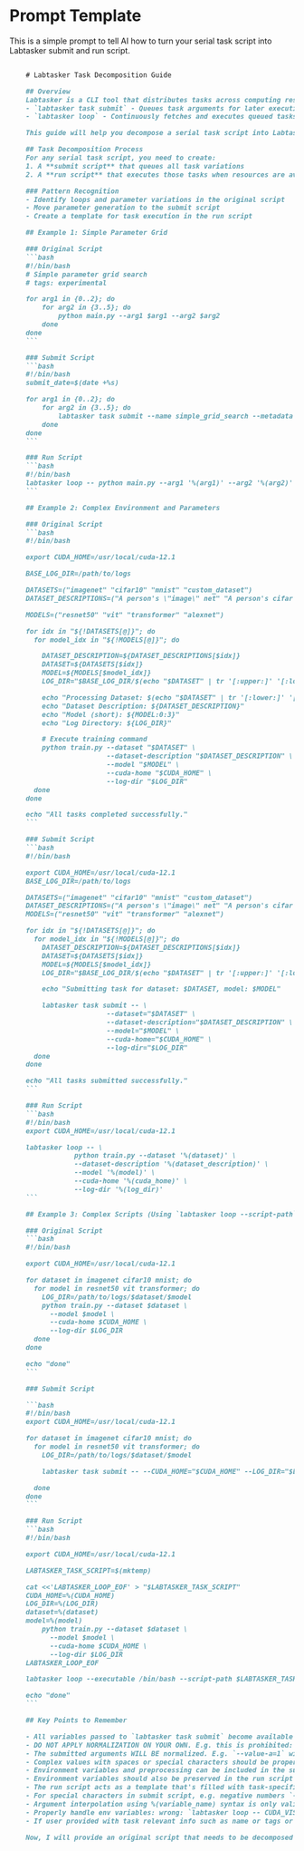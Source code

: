 # Prompt Template

This is a simple prompt to tell AI how to turn your serial task script into Labtasker submit and run script.

```markdown

    # Labtasker Task Decomposition Guide

    ## Overview
    Labtasker is a CLI tool that distributes tasks across computing resources. It uses two primary commands:
    - `labtasker task submit` - Queues task arguments for later execution
    - `labtasker loop` - Continuously fetches and executes queued tasks

    This guide will help you decompose a serial task script into Labtasker submit and run scripts.

    ## Task Decomposition Process
    For any serial task script, you need to create:
    1. A **submit script** that queues all task variations
    2. A **run script** that executes those tasks when resources are available

    ### Pattern Recognition
    - Identify loops and parameter variations in the original script
    - Move parameter generation to the submit script
    - Create a template for task execution in the run script

    ## Example 1: Simple Parameter Grid

    ### Original Script
    ```bash
    #!/bin/bash
    # Simple parameter grid search
    # tags: experimental

    for arg1 in {0..2}; do
        for arg2 in {3..5}; do
            python main.py --arg1 $arg1 --arg2 $arg2
        done
    done
    ```

    ### Submit Script
    ```bash
    #!/bin/bash
    submit_date=$(date +%s)

    for arg1 in {0..2}; do
        for arg2 in {3..5}; do
            labtasker task submit --name simple_grid_search --metadata "{'tags': ['experimental', '$submit_date']}" -- --arg1=$arg1 --arg2=$arg2
        done
    done
    ```

    ### Run Script
    ```bash
    #!/bin/bash
    labtasker loop -- python main.py --arg1 '%(arg1)' --arg2 '%(arg2)'
    ```

    ## Example 2: Complex Environment and Parameters

    ### Original Script
    ```bash
    #!/bin/bash

    export CUDA_HOME=/usr/local/cuda-12.1

    BASE_LOG_DIR=/path/to/logs

    DATASETS=("imagenet" "cifar10" "mnist" "custom_dataset")
    DATASET_DESCRIPTIONS=("A person's \"image\" net" "A person's cifar 10" "A person's mnist" "A person's custom dataset")

    MODELS=("resnet50" "vit" "transformer" "alexnet")

    for idx in "${!DATASETS[@]}"; do
      for model_idx in "${!MODELS[@]}"; do

        DATASET_DESCRIPTION=${DATASET_DESCRIPTIONS[$idx]}
        DATASET=${DATASETS[$idx]}
        MODEL=${MODELS[$model_idx]}
        LOG_DIR="$BASE_LOG_DIR/$(echo "$DATASET" | tr '[:upper:]' '[:lower:]')/$MODEL"

        echo "Processing Dataset: $(echo "$DATASET" | tr '[:lower:]' '[:upper:]')"
        echo "Dataset Description: ${DATASET_DESCRIPTION}"
        echo "Model (short): ${MODEL:0:3}"
        echo "Log Directory: ${LOG_DIR}"

        # Execute training command
        python train.py --dataset "$DATASET" \
                        --dataset-description "$DATASET_DESCRIPTION" \
                        --model "$MODEL" \
                        --cuda-home "$CUDA_HOME" \
                        --log-dir "$LOG_DIR"
      done
    done

    echo "All tasks completed successfully."
    ```

    ### Submit Script
    ```bash
    #!/bin/bash

    export CUDA_HOME=/usr/local/cuda-12.1
    BASE_LOG_DIR=/path/to/logs

    DATASETS=("imagenet" "cifar10" "mnist" "custom_dataset")
    DATASET_DESCRIPTIONS=("A person's \"image\" net" "A person's cifar 10" "A person's mnist" "A person's custom dataset")
    MODELS=("resnet50" "vit" "transformer" "alexnet")

    for idx in "${!DATASETS[@]}"; do
      for model_idx in "${!MODELS[@]}"; do
        DATASET_DESCRIPTION=${DATASET_DESCRIPTIONS[$idx]}
        DATASET=${DATASETS[$idx]}
        MODEL=${MODELS[$model_idx]}
        LOG_DIR="$BASE_LOG_DIR/$(echo "$DATASET" | tr '[:upper:]' '[:lower:]')/$MODEL"

        echo "Submitting task for dataset: $DATASET, model: $MODEL"

        labtasker task submit -- \
                        --dataset="$DATASET" \
                        --dataset-description="$DATASET_DESCRIPTION" \
                        --model="$MODEL" \
                        --cuda-home="$CUDA_HOME" \
                        --log-dir="$LOG_DIR"
      done
    done

    echo "All tasks submitted successfully."
    ```

    ### Run Script
    ```bash
    #!/bin/bash
    export CUDA_HOME=/usr/local/cuda-12.1

    labtasker loop -- \
                python train.py --dataset '%(dataset)' \
                --dataset-description '%(dataset_description)' \
                --model '%(model)' \
                --cuda-home '%(cuda_home)' \
                --log-dir '%(log_dir)'
    ```

    ## Example 3: Complex Scripts (Using `labtasker loop --script-path` option)

    ### Original Script
    ```bash
    #!/bin/bash

    export CUDA_HOME=/usr/local/cuda-12.1

    for dataset in imagenet cifar10 mnist; do
      for model in resnet50 vit transformer; do
        LOG_DIR=/path/to/logs/$dataset/$model
        python train.py --dataset $dataset \
          --model $model \
          --cuda-home $CUDA_HOME \
          --log-dir $LOG_DIR
      done
    done

    echo "done"
    ```

    ### Submit Script

    ```bash
    #!/bin/bash
    export CUDA_HOME=/usr/local/cuda-12.1

    for dataset in imagenet cifar10 mnist; do
      for model in resnet50 vit transformer; do
        LOG_DIR=/path/to/logs/$dataset/$model

        labtasker task submit -- --CUDA_HOME="$CUDA_HOME" --LOG_DIR="$LOG_DIR" --dataset="$dataset" --model="$model"

      done
    done
    ```

    ### Run Script
    ```bash
    #!/bin/bash

    export CUDA_HOME=/usr/local/cuda-12.1

    LABTASKER_TASK_SCRIPT=$(mktemp)

    cat <<'LABTASKER_LOOP_EOF' > "$LABTASKER_TASK_SCRIPT"
    CUDA_HOME=%(CUDA_HOME)
    LOG_DIR=%(LOG_DIR)
    dataset=%(dataset)
    model=%(model)
        python train.py --dataset $dataset \
          --model $model \
          --cuda-home $CUDA_HOME \
          --log-dir $LOG_DIR
    LABTASKER_LOOP_EOF

    labtasker loop --executable /bin/bash --script-path $LABTASKER_TASK_SCRIPT

    echo "done"
    ```

    ## Key Points to Remember

    - All variables passed to `labtasker task submit` become available as `%(variable_name)` in the run script. All submitted variables MUST be used in the run script. All variables used in the run script MUST be submitted in advance.
    - DO NOT APPLY NORMALIZATION ON YOUR OWN. E.g. this is prohibited: original: `--value_a=1`; run: `--value_a 1`. Your script should respect the original format.
    - The submitted arguments WILL BE normalized. E.g. `--value-a=1` will be normalized to `--value-a=%(value_a)`
    - Complex values with spaces or special characters should be properly quoted
    - Environment variables and preprocessing can be included in the submit script
    - Environment variables should also be preserved in the run script in case they're needed
    - The run script acts as a template that's filled with task-specific values at runtime
    - For special characters in submit script, e.g. negative numbers `--value=-1` or empty strings `--value=""` or `--value=" "`, you should use `--value=<value>` instead of just `--value <value>`
    - Argument interpolation using %(variable_name) syntax is only valid under `labtasker loop` command. If bash script needs some %(variable_name) syntax, use the `--script-path` option to specify a path to a script that contains the interpolation syntax.
    - Properly handle env variables: wrong: `labtasker loop -- CUDA_VISIBLE_DEVICES=0 python main.py ...`; right: `CUDA_VISIBLE_DEVICES=0 labtasker loop -- python main.py ...`.
    - If user provided with task relevant info such as name or tags or description, consider using `--name` or `--metadata` to record more information. Remember that `--metadata` must be a JSON string that can be converted to a Python dict using literal_eval.

    Now, I will provide an original script that needs to be decomposed for Labtasker. You need to decompose it as per the above steps.

```

